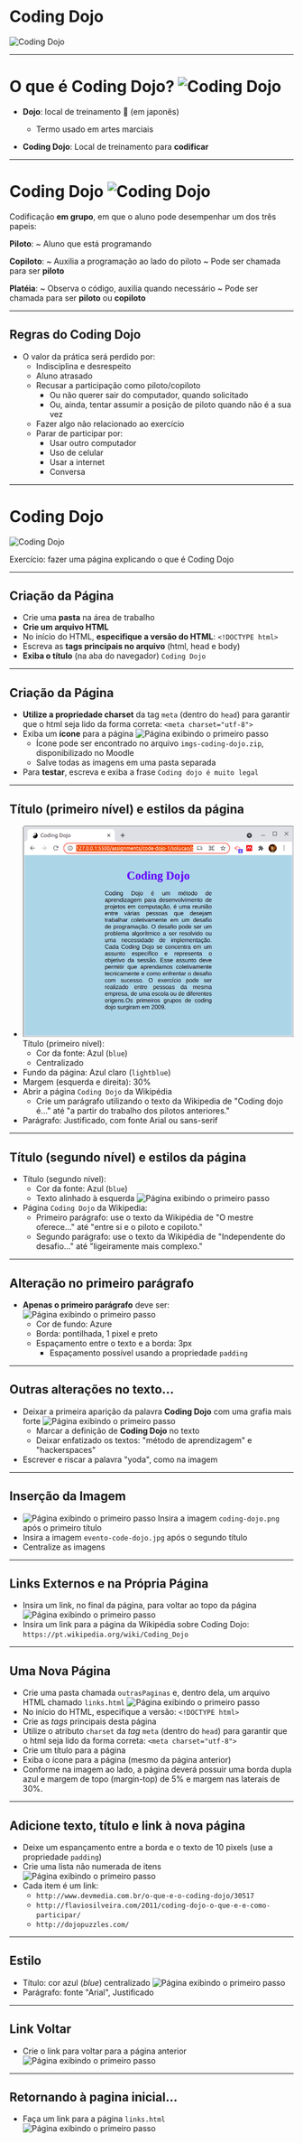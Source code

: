 # Coding Dojo


![Coding Dojo](../../images/coding-dojo.png)


---
# O que é Coding Dojo? ![Coding Dojo](../../images/coding-dojo.png)<!-- {.push-left style="height: 100px;"} -->

- **Dojo**: local de treinamento :japanese_castle: (em japonês)
  - Termo usado em artes marciais

- **Coding Dojo**: Local de treinamento para **codificar**
---
# Coding Dojo ![Coding Dojo](../../images/coding-dojo.png)<!-- {.push-left style="height: 100px;"} -->
Codificação **em grupo**, em que o aluno pode desempenhar um dos três papeis:

**Piloto**:
  ~ Aluno que está programando

**Copiloto**:
  ~ Auxilia a programação ao lado do piloto
  ~ Pode ser chamada para ser **piloto**

**Platéia**:
  ~ Observa o código, auxilia quando necessário
  ~ Pode ser chamada para ser **piloto** ou **copiloto**

---
## Regras do Coding Dojo

- O valor da prática será perdido por:
  - Indisciplina e desrespeito
  - Aluno atrasado
  - Recusar a participação como piloto/copiloto
    - Ou não querer sair do computador, quando solicitado
    - Ou, ainda, tentar assumir a posição de piloto quando não é a sua vez
  - Fazer algo não relacionado ao exercício
  - Parar de participar por:
    - Usar outro computador
    - Uso de celular
    - Usar a internet
    - Conversa

---
# Coding Dojo


![Coding Dojo](../../images/coding-dojo.png)

Exercício: fazer uma página explicando o que é Coding Dojo

---
## Criação da Página


- Crie uma **pasta** na área de trabalho
- **Crie um arquivo HTML**
- No início do HTML, **especifique a versão do HTML**: `<!DOCTYPE html>`
- Escreva as **tags principais no arquivo** (html, head  e body)
- **Exiba o título** (na aba do navegador) `Coding Dojo`

---
## Criação da Página



- **Utilize a propriedade charset** da tag `meta` (dentro do `head`) para garantir que o html seja lido da forma correta:
`<meta charset="utf-8">`
- Exiba um **ícone** para a página
![Página exibindo o primeiro passo](../../images/coding_dojo_1_passos/passo1.png) <!-- {.push-right style="height: 200px;"} -->
  - Ícone pode ser encontrado no arquivo `imgs-coding-dojo.zip`, disponibilizado no Moodle
  - Salve todas as imagens em uma pasta separada
- Para **testar**, escreva e exiba a frase `Coding dojo é muito legal`

---
## Título (primeiro nível) e estilos da página


- ![Página exibindo o primeiro passo](../../images/coding_dojo_1_passos/passo2.png) <!-- {.push-right style="height: 240px;"} -->
  Título (primeiro nível):
	- Cor da fonte: Azul (`blue`)
	- Centralizado
- Fundo da página: Azul claro (`lightblue`)
- Margem (esquerda e direita): 30%
- Abrir a página `Coding Dojo` da Wikipédia
  - Crie um parágrafo utilizando o texto da Wikipedia de "Coding dojo é..." até "a partir do trabalho dos pilotos anteriores."
- Parágrafo: Justificado, com fonte Arial ou sans-serif

---
## Título (segundo nível) e estilos da página


- Título (segundo nível):
	- Cor da fonte: Azul (`blue`)
	- Texto alinhado à esquerda
  ![Página exibindo o primeiro passo](../../images/coding_dojo_1_passos/passo3.png) <!-- {.push-right style="height: 280px;"} -->
- Página `Coding Dojo` da Wikipedia:
  - Primeiro parágrafo: use o texto da Wikipédia de "O mestre oferece..." até "entre si e o piloto e copiloto."
  - Segundo parágrafo: use o texto da Wikipédia de "Independente do desafio..." até "ligeiramente mais complexo."

---
## Alteração no primeiro parágrafo

- **Apenas o primeiro parágrafo** deve ser:
  ![Página exibindo o primeiro passo](../../images/coding_dojo_1_passos/passo4.png) <!-- {.push-right style="height: 300px;"} -->
  - Cor de fundo: Azure
  - Borda: pontilhada, 1 pixel e preto
  - Espaçamento entre o texto e a borda: 3px
    - Espaçamento possível usando a propriedade `padding`

---
## Outras alterações no texto...

  - Deixar a primeira aparição da palavra **Coding Dojo** com uma grafia mais forte
  ![Página exibindo o primeiro passo](../../images/coding_dojo_1_passos/passo5.png) <!-- {.push-right style="height: 300px;"} -->
	- Marcar a definição de **Coding Dojo** no texto
	- Deixar enfatizado os textos: "método de aprendizagem" e "hackerspaces"
  - Escrever e riscar a palavra "yoda", como na imagem


---
## Inserção da Imagem

- ![Página exibindo o primeiro passo](../../images/coding_dojo_1_passos/passo6.png) <!-- {.push-right style="height: 300px;"} -->
  Insira a imagem `coding-dojo.png` após o primeiro título
- Insira a imagem `evento-code-dojo.jpg` após o segundo título
- Centralize as imagens


---
## Links Externos e na Própria Página

- Insira um link, no final da página, para voltar ao topo da página
![Página exibindo o primeiro passo](../../images/coding_dojo_1_passos/passo7.png) <!-- {.push-right style="height: 400px;"} -->
- Insira um link para a página da Wikipédia sobre Coding Dojo:
  `https://pt.wikipedia.org/wiki/Coding_Dojo`

---
## Uma Nova Página

- Crie uma pasta chamada `outrasPaginas` e, dentro dela, um arquivo HTML
  chamado `links.html`
![Página exibindo o primeiro passo](../../images/coding_dojo_1_passos/passo8.png) <!-- {.push-right style="height: 125px;"} -->
- No início do HTML, especifique a versão: `<!DOCTYPE html>`
- Crie as _tags_ principais desta página
- Utilize o atributo `charset` da _tag_ `meta` (dentro do `head`) para
  garantir que o html seja lido da forma correta: `<meta charset="utf-8">`
- Crie um título para a página
- Exiba o ícone para a página (mesmo da página anterior)
- Conforme na imagem ao lado, a página deverá possuir uma borda dupla azul e margem de topo (margin-top) de 5% e margem nas laterais de 30%.


---
## Adicione texto, título e link à nova página

- Deixe um espançamento entre a borda e o texto de 10 pixels (use a propriedade `padding`)
- Crie uma lista não numerada de itens
![Página exibindo o primeiro passo](../../images/coding_dojo_1_passos/passo9.png) <!-- {.push-right style="height: 300px;"} -->
- Cada item é um link:
  - `http://www.devmedia.com.br/o-que-e-o-coding-dojo/30517`
  - `http://flaviosilveira.com/2011/coding-dojo-o-que-e-e-como-participar/`
  - `http://dojopuzzles.com/`

----
## Estilo

- Título: cor azul (_blue_) centralizado
![Página exibindo o primeiro passo](../../images/coding_dojo_1_passos/passo9.png) <!-- {.push-right style="height: 300px;"} -->
- Parágrafo: fonte "Arial", Justificado

---
## Link Voltar

- Crie o link para voltar para a página anterior
  ![Página exibindo o primeiro passo](../../images/coding_dojo_1_passos/passo10.png) <!-- {.push-right style="height: 400px;"} -->

---
## Retornando à pagina inicial...

- Faça um link para a página `links.html`
  ![Página exibindo o primeiro passo](../../images/coding_dojo_1_passos/passo11.png) <!-- {.push-right style="height: 400px;"} -->
